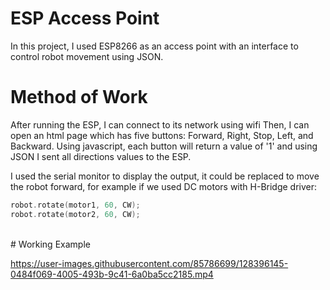 # ESP Access Point

In this project, I used ESP8266 as an access point with an interface to control robot movement using JSON.
<br>



# Method of Work

After running the ESP, I can connect to its network using wifi
Then, I can open an html page which has five buttons: Forward, Right, Stop, Left, and Backward.
Using javascript, each button will return a value of '1' and using JSON I sent all directions values to the ESP.

I used the serial monitor to display the output, it could be replaced to move the robot forward, for example if we used DC motors with H-Bridge driver: <br>

```C++
robot.rotate(motor1, 60, CW);
robot.rotate(motor2, 60, CW);
```
<br>
# Working Example

<br>



https://user-images.githubusercontent.com/85786699/128396145-0484f069-4005-493b-9c41-6a0ba5cc2185.mp4

